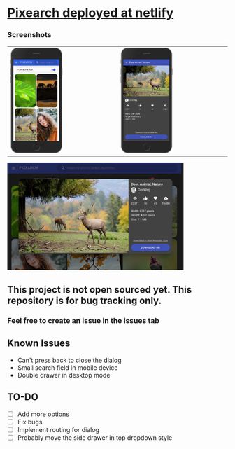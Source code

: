 # [Pixearch deployed at netlify](https://pixearch.netlify.app)

### Screenshots

<table>
  <tr>
    <td>    
      <img src="./ss/iphone-light.png" width="50%" alt="pixearch iphone light theme">
    </td>
    <td>
      <img src="./ss/iphone-dark.png" width="50%" alt="pixearch dialog iphone dark theme">
    </td>
  </tr>
</table>
<img src="./ss/laptop-dark.png" width="80%" alt="pixearch tablet dark theme">

## This project is not open sourced yet. This repository is for bug tracking only.

### Feel free to create an issue in the issues tab

## Known Issues

- Can't press back to close the dialog
- Small search field in mobile device
- Double drawer in desktop mode

## TO-DO

- [ ] Add more options
- [ ] Fix bugs
- [ ] Implement routing for dialog
- [ ] Probably move the side drawer in top dropdown style
